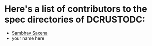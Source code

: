 # Here's a list of contributors to the spec directories of DCRUSTODC:
- [Sambhav Saxena](https://github.com/sambhavsaxena)
- your name here
